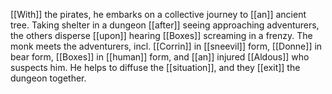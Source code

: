 [[With]] the pirates, he embarks on a collective journey to [[an]] ancient tree. Taking shelter in a dungeon [[after]] seeing approaching adventurers, the others disperse [[upon]] hearing [[Boxes]] screaming in a frenzy. The monk meets the adventurers, incl. [[Corrin]] in [[sneevil]] form, [[Donne]] in bear form, [[Boxes]] in [[human]] form, and [[an]] injured [[Aldous]] who suspects him. He helps to diffuse the [[situation]], and they [[exit]] the dungeon together.